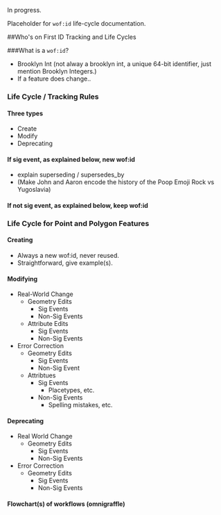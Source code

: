 In progress.

Placeholder for `wof:id` life-cycle documentation.

##Who's on First ID Tracking and Life Cycles

###What is a `wof:id`?
- Brooklyn Int (not alway a brooklyn int, a unique 64-bit identifier, just mention Brooklyn Integers.)
- If a feature does change..


### Life Cycle / Tracking Rules

#### Three types
  - Create
  - Modify
  - Deprecating
  
#### If sig event, as explained below, new wof:id
  - explain superseding / supersedes_by
  - (Make John and Aaron encode the history of the Poop Emoji Rock vs Yugoslavia)
  
#### If not sig event, as explained below, keep wof:id

### Life Cycle for Point and Polygon Features

#### Creating

  - Always a new wof:id, never reused.
  - Straightforward, give example(s).
  
#### Modifying
  - Real-World Change
    - Geometry Edits
      - Sig Events
      - Non-Sig Events
    - Attribute Edits
      - Sig Events
      - Non-Sig Events
  - Error Correction
    - Geometry Edits
      - Sig Events
      - Non-Sig Event
    - Attribtues
      - Sig Events
        - Placetypes, etc.
      - Non-Sig Events
        - Spelling mistakes, etc.
    
#### Deprecating
  - Real World Change
    - Geometry Edits
      - Sig Events
      - Non-Sig Events
  - Error Correction
    - Geometry Edits
      - Sig Events
      - Non-Sig Events
      
#### Flowchart(s) of workflows (omnigraffle)


